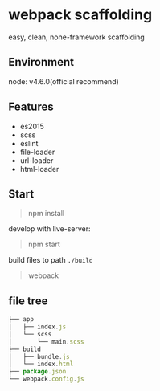 # webpack scaffolding

easy, clean, none-framework scaffolding

## Environment

node: v4.6.0(official recommend)

## Features

- es2015
- scss
- eslint
- file-loader
- url-loader
- html-loader

## Start 

> npm install

develop with live-server:

> npm start

build files to path `./build`
> webpack

## file tree

```js
├── app                       
│   ├── index.js              
│   └── scss                  
│       └── main.scss
├── build                        
│   ├── bundle.js
│   └── index.html
├── package.json
└── webpack.config.js
```